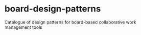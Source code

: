 # board-design-patterns
Catalogue of design patterns for board-based collaborative work management tools
